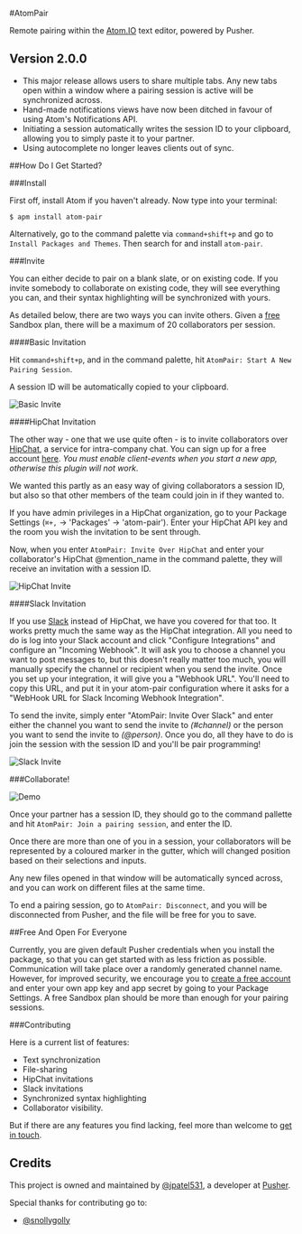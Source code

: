 #AtomPair

Remote pairing within the [Atom.IO](http://atom.io) text editor, powered by Pusher.

## Version 2.0.0

* This major release allows users to share multiple tabs. Any new tabs open within a window where a pairing session is active will be synchronized across.
* Hand-made notifications views have now been ditched in favour of using Atom's Notifications API.
* Initiating a session automatically writes the session ID to your clipboard, allowing you to simply paste it to your partner.
* Using autocomplete no longer leaves clients out of sync.


##How Do I Get Started?

###Install

First off, install Atom if you haven't already. Now type into your terminal:

    $ apm install atom-pair

Alternatively, go to the command palette via `command+shift+p` and go to `Install Packages and Themes`. Then search for and install `atom-pair`.

###Invite

You can either decide to pair on a blank slate, or on existing code. If you invite somebody to collaborate on existing code, they will see everything you can, and their syntax highlighting will be synchronized with yours.

As detailed below, there are two ways you can invite others. Given a [free](https://pusher.com/signup?utm_source=Reddit&utm_medium=Atom.io_Package_Page&utm_campaign=AtomPair) Sandbox plan, there will be a maximum of 20 collaborators per session.


####Basic Invitation

Hit `command+shift+p`, and in the command palette, hit `AtomPair: Start A New Pairing Session`.

A session ID will be automatically copied to your clipboard.

![Basic Invite](https://raw.githubusercontent.com/pusher/atom-pair/master/images/invite.gif)

####HipChat Invitation

The other way - one that we use quite often - is to invite collaborators over [HipChat](http://hipchat.com), a service for intra-company chat. You can sign up for a free account [here](https://www.hipchat.com/sign_up). *You must enable client-events when you start a new app, otherwise this plugin will not work*.

We wanted this partly as an easy way of giving collaborators a session ID, but also so that other members of the team could join in if they wanted to.

If you have admin privileges in a HipChat organization, go to your Package Settings (`⌘+,` -> 'Packages' -> 'atom-pair'). Enter your HipChat API key and the room you wish the invitation to be sent through.

Now, when you enter `AtomPair: Invite Over HipChat` and enter your collaborator's HipChat @mention_name in the command palette, they will receive an invitation with a session ID.

![HipChat Invite](https://raw.githubusercontent.com/pusher/atom-pair/master/images/hipchat.jpg)

####Slack Invitation

If you use [Slack](https://slack.com/) instead of HipChat, we have you covered for that too.  It works pretty much the same way as the HipChat integration.  All you need to do is log into your Slack account and click "Configure Integrations" and configure an "Incoming Webhook".  It will ask you to choose a channel you want to post messages to, but this doesn't really matter too much, you will manually specify the channel or recipient when you send the invite.  Once you set up your integration, it will give you a "Webhook URL".  You'll need to copy this URL, and put it in your atom-pair configuration where it asks for a "WebHook URL for Slack Incoming Webhook Integration".

To send the invite, simply enter "AtomPair: Invite Over Slack" and enter either the channel you want to send the invite to _(#channel)_ or the person you want to send the invite to _(@person)_.  Once you do, all they have to do is join the session with the session ID and you'll be pair programming!

![Slack Invite](https://raw.githubusercontent.com/pusher/atom-pair/master/images/slack.jpg)

###Collaborate!

![Demo](https://raw.githubusercontent.com/pusher/atom-pair/master/images/demo.gif)

Once your partner has a session ID, they should go to the command pallette and hit `AtomPair: Join a pairing session`, and enter the ID.

Once there are more than one of you in a session, your collaborators will be represented by a coloured marker in the gutter, which will changed position based on their selections and inputs.

Any new files opened in that window will be automatically synced across, and you can work on different files at the same time.

To end a pairing session, go to `AtomPair: Disconnect`, and you will be disconnected from Pusher, and the file will be free for you to save.

##Free And Open For Everyone

Currently, you are given default Pusher credentials when you install the package, so that you can get started with as less friction as possible. Communication will take place over a randomly generated channel name. However, for improved security, we encourage you to [create a free account](https://pusher.com/signup?utm_source=Reddit&utm_medium=Atom.io_Package_Page&utm_campaign=AtomPair) and enter your own app key and app secret by going to your Package Settings. A free Sandbox plan should be more than enough for your pairing sessions.

###Contributing

Here is a current list of features:

* Text synchronization
* File-sharing
* HipChat invitations
* Slack invitations
* Synchronized syntax highlighting
* Collaborator visibility.

But if there are any features you find lacking, feel more than welcome to [get in touch](<mailto:jamie@pusher.com>).

## Credits

This project is owned and maintained by [@jpatel531](http://github.com/jpatel531), a developer at [Pusher](http://pusher.com).

Special thanks for contributing go to:

* [@snollygolly](http://github.com/snollygolly)
